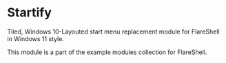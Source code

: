 # Startify
Tiled, Windows 10-Layouted start menu replacement module for FlareShell in Windows 11 style.

This module is a part of the example modules collection for FlareShell.
